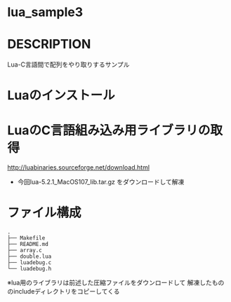 lua_sample3
===========

# DESCRIPTION

Lua-C言語間で配列をやり取りするサンプル

# Luaのインストール

# LuaのC言語組み込み用ライブラリの取得

http://luabinaries.sourceforge.net/download.html
* 今回lua-5.2.1_MacOS107_lib.tar.gz をダウンロードして解凍

# ファイル構成

    .
    ├── Makefile
    ├── README.md
    ├── array.c
    ├── double.lua
    ├── luadebug.c
    └── luadebug.h

※lua用のライブラリは前述した圧縮ファイルをダウンロードして
  解凍したもののincludeディレクトリをコピーしてくる
